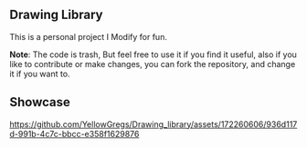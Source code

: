 ## Drawing Library

This is a personal project I Modify for fun.

**Note**: The code is trash, But feel free to use it if you find it useful, also if you like to contribute or make changes, you can fork the repository, and change it if you want to.

## Showcase 



https://github.com/YellowGregs/Drawing_library/assets/172260606/936d117d-991b-4c7c-bbcc-e358f1629876


